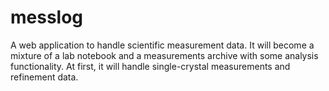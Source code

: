 # messlog
A web application to handle scientific measurement data. It will become a mixture of a lab notebook and a measurements archive with some analysis functionality.
At first, it will handle single-crystal measurements and refinement data.
